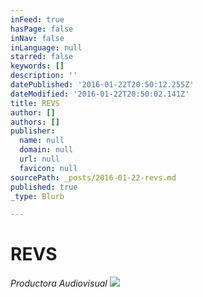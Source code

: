 ```yaml
---
inFeed: true
hasPage: false
inNav: false
inLanguage: null
starred: false
keywords: []
description: ''
datePublished: '2016-01-22T20:50:12.255Z'
dateModified: '2016-01-22T20:50:02.141Z'
title: REVS
author: []
authors: []
publisher:
  name: null
  domain: null
  url: null
  favicon: null
sourcePath: _posts/2016-01-22-revs.md
published: true
_type: Blurb

---
```

# REVS

_Productora Audiovisual_
![](https://the-grid-user-content.s3-us-west-2.amazonaws.com/487a45b9-3d34-4c58-b404-2b06835da556.jpg)